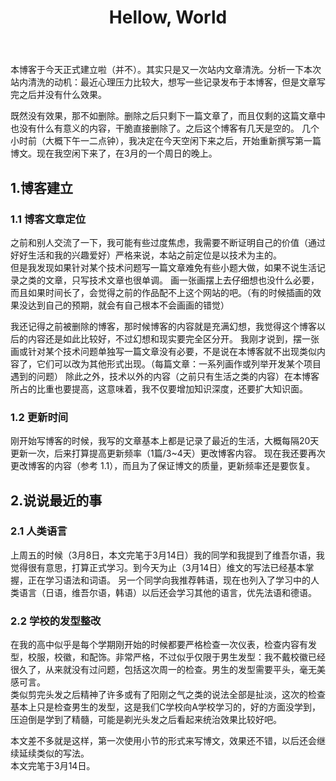 ﻿---
title: Hellow, World
category: [博客记录, 生活]
layout: post
---

本博客于今天正式建立啦（并不）。其实只是又一次站内文章清洗。分析一下本次站内清洗的动机：最近心理压力比较大，想写一些记录发布于本博客，但是文章写完之后并没有什么效果。

既然没有效果，那不如删除。删除之后只剩下一篇文章了，而且仅剩的这篇文章中也没有什么有意义的内容，干脆直接删除了。之后这个博客有几天是空的。
几个小时前（大概下午一二点钟），我决定在今天空闲下来之后，开始重新撰写第一篇博文。现在我空闲下来了，在3月的一个周日的晚上。

## 1.博客建立
### 1.1 博客文章定位

之前和别人交流了一下，我可能有些过度焦虑，我需要不断证明自己的价值（通过好好生活和我的兴趣爱好）严格来说，本站之前定位是以技术为主的。  
但是我发现如果针对某个技术问题写一篇文章难免有些小题大做，如果不说生活记录之类的文章，只写技术文章也很单调。
画一张画摆上去仔细想也没什么必要，而且如果时间长了，会觉得之前的作品配不上这个网站的吧。（有的时候插画的效果没达到自己的预期，就会有自己根本不会画画的错觉）

我还记得之前被删除的博客，那时候博客的内容就是充满幻想，我觉得这个博客以后的内容还是如此比较好，不过幻想和现实要完全区分开。
我刚才说到，摆一张画或针对某个技术问题单独写一篇文章没有必要，不是说在本博客就不出现类似内容了，它们可以改为其他形式出现。（每篇文章：一系列画作或列举开发某个项目遇到的问题）
除此之外，技术以外的内容（之前只有生活之类的内容）在本博客所占的比重也要提高，这意味着，我不仅要增加知识深度，还要扩大知识面。

### 1.2 更新时间

刚开始写博客的时候，我写的文章基本上都是记录了最近的生活，大概每隔20天更新一次，后来打算提高更新频率（1篇/3~4天）更改博客内容。
现在我还要再次更改博客的内容（参考 1.1），而且为了保证博文的质量，更新频率还是要恢复。

## 2.说说最近的事
### 2.1 人类语言
上周五的时候（3月8日，本文完笔于3月14日）我的同学和我提到了维吾尔语，我觉得很有意思，打算正式学习。到今天为止（3月14日）维文的写法已经基本掌握，正在学习语法和词语。
另一个同学向我推荐韩语，现在也列入了学习中的人类语言（日语，维吾尔语，韩语）以后还会学习其他的语言，优先法语和德语。

### 2.2 学校的发型整改
在我的高中似乎是每个学期刚开始的时候都要严格检查一次仪表，检查内容有发型，校服，校徽，和配饰。非常严格，不过似乎仅限于男生发型：我不戴校徽已经很久了，从来就没有过问题，包括这次周一的检查。男生的发型需要平头，毫无美感可言。  
类似剪完头发之后精神了许多或有了阳刚之气之类的说法全部是扯淡，这次的检查基本上只是检查男生的发型，这是我们C学校向A学校学习的，好的方面没学到，压迫倒是学到了精髓，可能是剃光头发之后看起来统治效果比较好吧。

本文差不多就是这样，第一次使用小节的形式来写博文，效果还不错，以后还会继续延续类似的写法。  
本文完笔于3月14日。